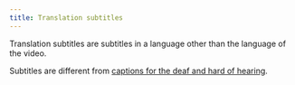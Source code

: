 ```yaml
---
title: Translation subtitles
---
```


Translation subtitles are subtitles in a language other than the language of the video. 

Subtitles are different from [captions for the deaf and hard of hearing](#synchronised-captions-media-object).